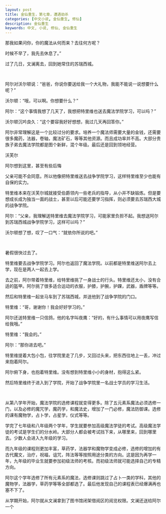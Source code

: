 ```yaml
---
layout: post
title: 金仙重生，第七章，遭遇劫杀
categories: [中文小说, 金仙重生, 修仙]
description: 金仙重生
keywords: 中文, 小说, 修仙, 金仙重生
---
```




那我如果问你，你的魔法从何而来？去往何方呢？

时候不早了，我先去休息了。”

过了几日，文澜离去，回到她常住的苏瑞西城。

<br>







阿尔对沃尔顿说：“爸爸，你说你要送给我一个大礼物，我能不能说一说想要什么呢？”

沃尔顿：“哦，可以啊。你想要什么？”

阿尔：“这个事情我想了几天了，我想把特里维也送去魔法学院学习，可以吗？”

沃尔顿沉吟良久：“这个要容我好好想想，我过几天再回答你。”

阿尔非常理解这是一个比较过分的要求。培养一个魔法师需要大量的金钱，还需要很多魔药，法器，卷轴，魔法矿石，等等其他资源。而且成功率并不高。大部分贵族子弟去魔法学院都是图个新鲜，混个年级。最后还是回到领地经营。

沃芙尔

阿尔想到这里，甚至有些后悔

父亲可能不会同意。所以他像把特里维送去战争学院学习，这样特里维至少也能有自保的实力。

特里维本来在沃芙尔城就接受伯爵领内一些老兵的指导，从小并不缺锻炼。但是要想成长成为独当一面的战士，甚至以后可能还要学习指挥，则必须要去苏瑞西大城的战争学院。

阿尔：“父亲，我理解送特里维去魔法学院学习，可能家里负担不起。我想送阿尔到苏瑞西城战争学院学习，这样可以吗？”

沃尔顿想了想，叹了一口气：“就依你所说的吧。”

<br>

暑假很快过去了。

特里维要去战争学院学习。阿尔也返回了魔法学院。以前都是特里维送阿尔去上学，现在是两人一起去上学。

去之前，阿尔带着特里维，给特里维挑了一身战士的行头。特里维还太小，没有合适的盔甲。阿尔挑了很多适合运动的衣服，护膝，护腕，护踝，武器，盾牌等等。

然后和特里维一起坐马车到了苏瑞西城，并送他到了战争学院的门口。

特里维：“哥，谢谢你！我会好好学习的。”

阿尔还送特里维一只信鸽，他的名字叫夜鹰：“好的，有什么事情可以用夜鹰写信给我哦。”

特里维：“我会的。”

阿尔：“那你进去吧。”

特里维提着大包小包，往学院里走了几步，又回过头来，把东西往地上一丢，冲过来抱着阿尔。

阿尔俯下身，也抱着特里维。没有想到特里维小小的身材，抱得这么紧。

然后特里维终于进入到了学院，开始了战争学院里一名战士学员的学习生活。

<br>

从第八学年开始，魔法学院的选修课程就变得更多。除了五元素系魔法必须选修一门，以及必修的魔咒学，魔药学，和魔法史，增加了一门必修，魔法防御课。选修的课有魔物学，占卜学，占星学，仪式等等。

学完了七年级和八年级两个学年，学生就要参加高级魔法学徒的考试。高级魔法学徒的考试是学生们的分水岭。大部分人都会被考试挡下来，从哪里来，回到哪里去。少数人会进入九年级的学习。

而九年级的课程则更加丰富，草药学，法器学和魔物学变成必修，选修的增加的有古代魔文，治疗，祝福，诅咒，阵法等等按照用途分类的方向。这是因为再学一年，九年级的毕业生就要参加初级法师的考核。而初级法师就可能选择自己的专精方向。

阿尔这个学年选修了所有元素系的魔法，选修课则跳过了占卜一类的学科，其他的魔物学，法器学，草药学等等全部都选了。最后他发现自己的课程表已经爆满再也塞不下了。

从学期开始，阿尔就从文澜拿到了图书馆闭架借阅区的阅览权限。文澜还送给阿尔一个

